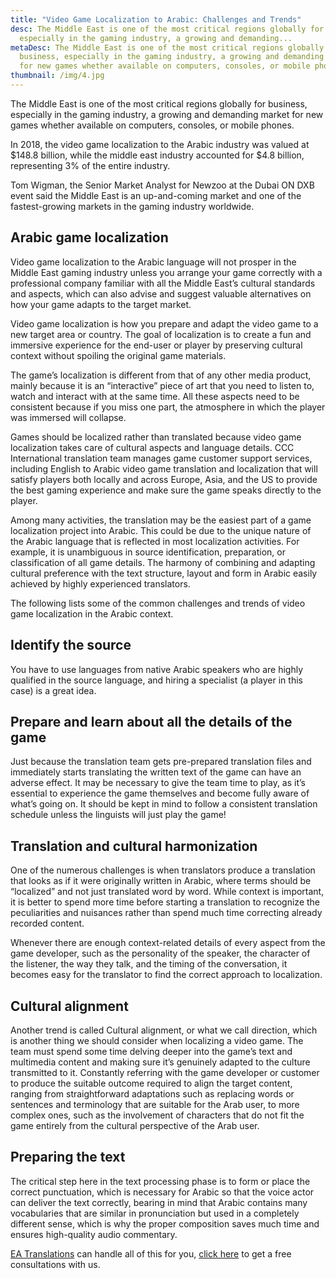 ```yaml
---
title: "Video Game Localization to Arabic: Challenges and Trends"
desc: The Middle East is one of the most critical regions globally for business,
  especially in the gaming industry, a growing and demanding...
metaDesc: The Middle East is one of the most critical regions globally for
  business, especially in the gaming industry, a growing and demanding market
  for new games whether available on computers, consoles, or mobile phones.
thumbnail: /img/4.jpg
---
```

<!--StartFragment-->

The Middle East is one of the most critical regions globally for business, especially in the gaming industry, a growing and demanding market for new games whether available on computers, consoles, or mobile phones.

In 2018, the video game localization to the Arabic industry was valued at $148.8 billion, while the middle east industry accounted for $4.8 billion, representing 3% of the entire industry.

Tom Wigman, the Senior Market Analyst for Newzoo at the Dubai ON DXB event said the Middle East is an up-and-coming market and one of the fastest-growing markets in the gaming industry worldwide.

## **Arabic game localization**

Video game localization to the Arabic language will not prosper in the Middle East gaming industry unless you arrange your game correctly with a professional company familiar with all the Middle East’s cultural standards and aspects, which can also advise and suggest valuable alternatives on how your game adapts to the target market.

Video game localization is how you prepare and adapt the video game to a new target area or country. The goal of localization is to create a fun and immersive experience for the end-user or player by preserving cultural context without spoiling the original game materials.

The game’s localization is different from that of any other media product, mainly because it is an “interactive” piece of art that you need to listen to, watch and interact with at the same time. All these aspects need to be consistent because if you miss one part, the atmosphere in which the player was immersed will collapse.

Games should be localized rather than translated because video game localization takes care of cultural aspects and language details. CCC International translation team manages game customer support services, including English to Arabic video game translation and localization that will satisfy players both locally and across Europe, Asia, and the US to provide the best gaming experience and make sure the game speaks directly to the player.

Among many activities, the translation may be the easiest part of a game localization project into Arabic. This could be due to the unique nature of the Arabic language that is reflected in most localization activities. For example, it is unambiguous in source identification, preparation, or classification of all game details. The harmony of combining and adapting cultural preference with the text structure, layout and form in Arabic easily achieved by highly experienced translators.

The following lists some of the common challenges and trends of video game localization in the Arabic context.

## **Identify the source**

You have to use languages from native Arabic speakers who are highly qualified in the source language, and hiring a specialist (a player in this case) is a great idea.

## **Prepare and learn about all the details of the game**

Just because the translation team gets pre-prepared translation files and immediately starts translating the written text of the game can have an adverse effect. It may be necessary to give the team time to play, as it’s essential to experience the game themselves and become fully aware of what’s going on. It should be kept in mind to follow a consistent translation schedule unless the linguists will just play the game!

## **Translation and cultural harmonization**

One of the numerous challenges is when translators produce a translation that looks as if it were originally written in Arabic, where terms should be “localized” and not just translated word by word. While context is important, it is better to spend more time before starting a translation to recognize the peculiarities and nuisances rather than spend much time correcting already recorded content.

Whenever there are enough context-related details of every aspect from the game developer, such as the personality of the speaker, the character of the listener, the way they talk, and the timing of the conversation, it becomes easy for the translator to find the correct approach to localization.

## **Cultural alignment**

Another trend is called Cultural alignment, or what we call direction, which is another thing we should consider when localizing a video game. The team must spend some time delving deeper into the game’s text and multimedia content and making sure it’s genuinely adapted to the culture transmitted to it. Constantly referring with the game developer or customer to produce the suitable outcome required to align the target content, ranging from straightforward adaptations such as replacing words or sentences and terminology that are suitable for the Arab user, to more complex ones, such as the involvement of characters that do not fit the game entirely from the cultural perspective of the Arab user.

## **Preparing the text**

The critical step here in the text processing phase is to form or place the correct punctuation, which is necessary for Arabic so that the voice actor can deliver the text correctly, bearing in mind that Arabic contains many vocabularies that are similar in pronunciation but used in a completely different sense, which is why the proper composition saves much time and ensures high-quality audio commentary.

[EA Translations](https://englisharabictranslations.com/) can handle all of this for you, [click here](https://englisharabictranslations.com/) to get a free consultations with us.

<!--EndFragment-->